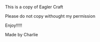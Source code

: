 This is a copy of Eagler Craft

Please do not copy withought my permission

Enjoy!!!!!

Made by Charlie
